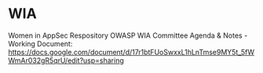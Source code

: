 # WIA
Women in AppSec Respository
OWASP WIA Committee Agenda & Notes - Working Document:  https://docs.google.com/document/d/17r1btFUoSwxxL1hLnTmse9MY5t_5fWWmAr032gR5qrU/edit?usp=sharing
